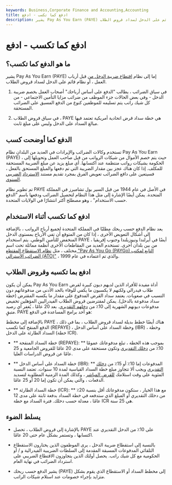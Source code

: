 ```yaml
---
keywords: Business,Corporate Finance and Accounting,Accounting
title: ادفع كما تكسب - ادفع
description: يشير Pay As You Earn (PAYE) إما إلى نظام اقتطاع ضريبة الدخل من قبل أرباب العمل ، أو نظام قائم على الدخل لسداد قروض الطلاب.
---
```


# ادفع كما تكسب - ادفع
## ما هو الدفع كما تكسب؟

يشير Pay As You Earn (PAYE) إما إلى نظام [اقتطاع ضريبة الدخل من](/withholdingtax) قبل أرباب العمل ، أو نظام قائم على الدخل لسداد قروض الطلاب.

1. في سياق الضرائب ، يطالب "الدفع على أساس أرباحك" أصحاب العمل بخصم ضريبة الدخل - وفي بعض الحالات جزء الموظف من ضرائب مزايا التأمين الاجتماعي - من كل شيك راتب يتم تسليمه للموظفين كنوع من الدفع المسبق على الضرائب المستحقة.

1. في سياق قروض الطلاب ، PAYE هي خطة سداد قرض اتحادية أمريكية تعتمد فيها مبالغ السداد على الدخل وليس على مبلغ ثابت.

## الدفع كما أوضحت كسب

تستخدم وكالات الضرائب والإيرادات في العديد من البلدان نظام Pay As You Earn (PAYE) ، حيث يتم خصم الأموال من شيكات الرواتب من قبل صاحب العمل وتحويلها إلى الحكومة بشيكات رواتب منتظمة عند اكتسابها. أي مبلغ يزيد عن مبلغ الضريبة المستحقة للمكلف. إذا كان هناك عجز بين مقدار الضريبة التي تم دفعها والمبلغ المستحق بالفعل ، فسيتعين على دافع الضرائب تعويض الفرق بمجرد تقديم مستند [الاسترداد](/individual-tax-return) [الضريبي السنوي](/individual-tax-return).

تم تطوير نظام PAYE في الأصل في عام 1944 من قبل السير بول تشامبرز في المملكة المتحدة. يمكن أيضًا الإشارة إلى مثل هذا النظام لتحصيل الضرائب ودفعها باسم "الدفع حسب الاستخدام" ، وهو مصطلح أكثر انتشارًا في الولايات المتحدة.

## ادفع كما تكسب أثناء الاستخدام

يعد نظام الدفع حسب ربحك مطلبًا في المملكة المتحدة لجميع أرباح الرواتب ، بالإضافة إلى أشكال التعويض الأخرى ، إذا كان من المتوقع أن تفي الأرباح بمستوى الدخل المنخفض للتأمين الوطني. يتم استخدام PAYE أيضًا في أيرلندا ونيوزيلندا وجنوب إفريقيا ، من بين بلدان أخرى. تستخدم العديد من المقاطعات الأخرى أنظمة مماثلة تحت اسم مختلف ، مثل [نظام الاستقطاع المقتطع "Pay As You Go (PAYGo) التابع لمكتب الضرائب الأسترالي (ATO)"](/withholdingallowance) ، والذي تم اعتماده في عام 1999.

## ادفع بما تكسبه وقروض الطلاب

يمكن أن يكون Pay As You Earn أداة مفيدة للأفراد الذين لديهم ديون كبيرة لقرض طلاب فيدرالي ولكنهم لا يكسبون ما يكفي للوفاء بالحد الأدنى من مدفوعاتهم دون التسبب في صعوبات. يعتمد سداد القرض المدفوع على مقدار ما يكسبه المقترض (خطة سداد مدفوعة بالدخل). يمكن لمقترضين قروض الطلاب الفيدراليين المؤهلين تخفيض مدفوعات ديونهم الشهرية إلى 10٪ من [دخلهم التقديري](/discretionaryincome). بعد 20 عامًا ، يُغفر أي رصيد متبقٍ. PAYE هو أحد برامج المساعدة في الدفع:

بالإضافة إلى مخطط PAYE ، هناك أيضًا خطط بديلة لسداد قروض الطلاب ، بما في ذلك الدفع المنقح كما تكسب (REPAYE) ، وخطة السداد على أساس الدخل (IBR) ، وخطة السداد الطارئة على الدخل (خطة ICR).

- ** خطة السداد المنقحة (REPAYE): ** بموجب هذه الخطة ، تبلغ مدفوعاتك عمومًا 10٪ من [دخلك التقديري](/discretionaryincome) وتكون مستحقة على مدى 20 عامًا للقروض الجامعية و 25 عامًا عن قروض الدراسات العليا.

- ** خطة السداد على أساس الدخل (IBR): ** المدفوعات إما 10٪ أو 15٪ من [دخلك التقديري](/income) ويجب ألا تتجاوز مبلغ خطة السداد القياسية لمدة 10 سنوات. تعتمد النسبة المئوية على وقت استلامك [للقرض المباشر](/loan) ، وكذلك المدة الزمنية المطلوبة لتسديد الدفعات ، والتي يمكن أن تكون إما 20 أو 25 عامًا.

- ** خطة السداد الطارئة (ICR): ** مع هذا الخيار ، ستكون مدفوعاتك أقل بنسبة 20٪ من دخلك التقديري أو المبلغ الذي ستدفعه في خطة السداد بدفعة ثابتة على مدى 12 عامًا ، معدلة حسب دخلك. فترة السداد مع خطة ICR هي 25 سنة.

## يسلط الضوء

- بالإشارة إلى قروض الطلاب ، تحصل PAYE على 10٪ من الدخل التقديري عند اكتسابها ، وتستمر بشكل عام حتى 20 عامًا.

- بالنسبة إلى استقطاع ضريبة الدخل ، يرى الموظفون الذين يختارون الاستقطاع التلقائي المدفوعات المسبقة المقدمة إلى السلطات الضريبية الفيدرالية و / أو الحكومية مع كل شيك راتب. يحصل أولئك الذين يتجاوزون الاقتطاع الضريبي على استرداد الضرائب في نهاية العام.

- يشير الدفع حسب ربحك (PAYE) إلى مخطط السداد أو الاستقطاع الذي يقوم بشكل متزايد بإجراء خصومات عند استلام شيكات الراتب.


